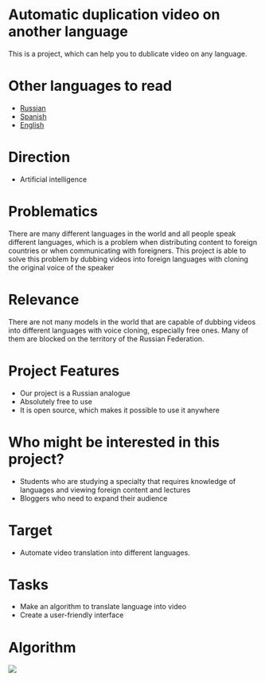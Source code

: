 # Automatic duplication video on another language

This is a project, which can help you to dublicate video on any language.

 # Other languages ​​to read

- [Russian](KINDS_README/RUSSIAN_README.md)
- [Spanish](KINDS_README/ESPAÑOL_README.md)
- [English](README.md)

# Direction

- Artificial intelligence

# Problematics

There are many different languages ​​in the world and all people speak different languages, which is a problem when distributing content to foreign countries or when communicating with foreigners. This project is able to solve this problem by dubbing videos into foreign languages ​​with cloning the original voice of the speaker

# Relevance

There are not many models in the world that are capable of dubbing videos into different languages ​​with voice cloning, especially free ones. Many of them are blocked on the territory of the Russian Federation.

# Project Features

- Our project is a Russian analogue
- Absolutely free to use
- It is open source, which makes it possible to use it anywhere

# Who might be interested in this project?

- Students who are studying a specialty that requires knowledge of languages ​​and viewing foreign content and lectures
- Bloggers who need to expand their audience

# Target

- Automate video translation into different languages.

# Tasks

- Make an algorithm to translate language into video
- Create a user-friendly interface

# Algorithm

![](https://i.imgur.com/RbkfcuZ.png)
